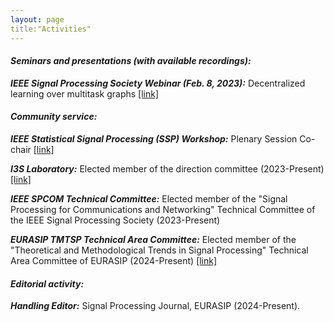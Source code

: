 ```yaml
---
layout: page
title:"Activities"
---
```


#### *Seminars and presentations (with available recordings):*

__*IEEE Signal Processing Society Webinar (Feb. 8, 2023):*__ Decentralized learning over multitask graphs [[link]](https://www.youtube.com/watch?v=w_Gml2uA0yk)


#### *Community service:*

__*IEEE Statistical Signal Processing (SSP) Workshop:*__ Plenary Session Co-chair [[link]](https://2025.ieeessp.org/)

__*I3S Laboratory:*__ Elected member of the direction committee (2023-Present) [[link]](https://www.i3s.unice.fr/en/research-areas/sis)

__*IEEE SPCOM Technical Committee:*__ Elected member of the "Signal Processing for Communications and Networking" Technical Committee of the IEEE Signal Processing Society (2023-Present) 

__*EURASIP TMTSP Technical Area Committee:*__ Elected member of the "Theoretical and Methodological Trends in Signal Processing" Technical Area Committee of EURASIP (2024-Present) [[link]](https://eurasip.org/technical-area-committees/)


#### *Editorial activity:*

__*Handling Editor:*__ Signal Processing Journal, EURASIP (2024-Present).
